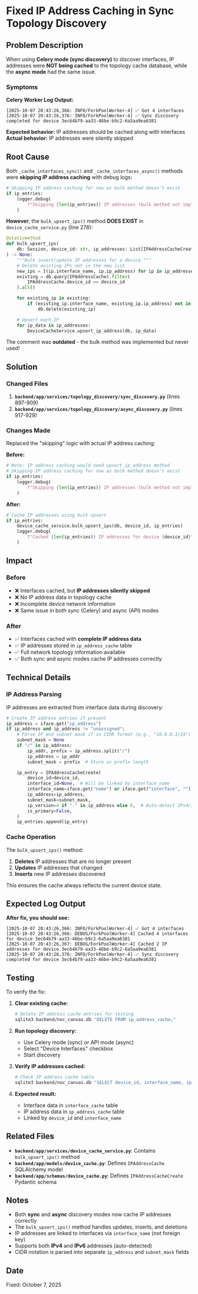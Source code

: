 # Fixed IP Address Caching in Sync Topology Discovery

## Problem Description

When using **Celery mode (sync discovery)** to discover interfaces, IP addresses were **NOT being cached** to the topology cache database, while the **async mode** had the same issue.

### Symptoms

**Celery Worker Log Output:**
```
[2025-10-07 20:43:26,366: INFO/ForkPoolWorker-4] ✅ Got 4 interfaces
[2025-10-07 20:43:26,376: INFO/ForkPoolWorker-4] ✅ Sync discovery completed for device 3ec64b79-aa33-46be-b9c2-6a5aa9ea6381
```

**Expected behavior:** IP addresses should be cached along with interfaces
**Actual behavior:** IP addresses were silently skipped

## Root Cause

Both `_cache_interfaces_sync()` and `_cache_interfaces_async()` methods were **skipping IP address caching** with debug logs:

```python
# Skipping IP address caching for now as bulk method doesn't exist
if ip_entries:
    logger.debug(
        f"Skipping {len(ip_entries)} IP addresses (bulk method not implemented)"
    )
```

**However**, the `bulk_upsert_ips()` method **DOES EXIST** in `device_cache_service.py` (line 278):

```python
@staticmethod
def bulk_upsert_ips(
    db: Session, device_id: str, ip_addresses: List[IPAddressCacheCreate]
) -> None:
    """Bulk insert/update IP addresses for a device."""
    # Delete existing IPs not in the new list
    new_ips = [(ip.interface_name, ip.ip_address) for ip in ip_addresses]
    existing = db.query(IPAddressCache).filter(
        IPAddressCache.device_id == device_id
    ).all()

    for existing_ip in existing:
        if (existing_ip.interface_name, existing_ip.ip_address) not in new_ips:
            db.delete(existing_ip)

    # Upsert each IP
    for ip_data in ip_addresses:
        DeviceCacheService.upsert_ip_address(db, ip_data)
```

The comment was **outdated** - the bulk method was implemented but never used!

## Solution

### Changed Files

1. **`backend/app/services/topology_discovery/sync_discovery.py`** (lines 897-909)
2. **`backend/app/services/topology_discovery/async_discovery.py`** (lines 917-929)

### Changes Made

Replaced the "skipping" logic with actual IP address caching:

**Before:**
```python
# Note: IP address caching would need upsert_ip_address method
# Skipping IP address caching for now as bulk method doesn't exist
if ip_entries:
    logger.debug(
        f"Skipping {len(ip_entries)} IP addresses (bulk method not implemented)"
    )
```

**After:**
```python
# Cache IP addresses using bulk upsert
if ip_entries:
    device_cache_service.bulk_upsert_ips(db, device_id, ip_entries)
    logger.debug(
        f"Cached {len(ip_entries)} IP addresses for device {device_id}"
    )
```

## Impact

### Before
- ❌ Interfaces cached, but **IP addresses silently skipped**
- ❌ No IP address data in topology cache
- ❌ Incomplete device network information
- ❌ Same issue in both sync (Celery) and async (API) modes

### After
- ✅ Interfaces cached with **complete IP address data**
- ✅ IP addresses stored in `ip_address_cache` table
- ✅ Full network topology information available
- ✅ Both sync and async modes cache IP addresses correctly

## Technical Details

### IP Address Parsing

IP addresses are extracted from interface data during discovery:

```python
# Create IP address entries if present
ip_address = iface.get("ip_address")
if ip_address and ip_address != "unassigned":
    # Parse IP and subnet mask if in CIDR format (e.g., "10.0.0.1/24")
    subnet_mask = None
    if "/" in ip_address:
        ip_addr, prefix = ip_address.split("/")
        ip_address = ip_addr
        subnet_mask = prefix  # Store as prefix length

    ip_entry = IPAddressCacheCreate(
        device_id=device_id,
        interface_id=None,  # Will be linked by interface_name
        interface_name=iface.get("name") or iface.get("interface", ""),
        ip_address=ip_address,
        subnet_mask=subnet_mask,
        ip_version=4 if "." in ip_address else 6,  # Auto-detect IPv4/IPv6
        is_primary=False,
    )
    ip_entries.append(ip_entry)
```

### Cache Operation

The `bulk_upsert_ips()` method:
1. **Deletes** IP addresses that are no longer present
2. **Updates** IP addresses that changed
3. **Inserts** new IP addresses discovered

This ensures the cache always reflects the current device state.

## Expected Log Output

**After fix, you should see:**
```
[2025-10-07 20:43:26,366: INFO/ForkPoolWorker-4] ✅ Got 4 interfaces
[2025-10-07 20:43:26,366: DEBUG/ForkPoolWorker-4] Cached 4 interfaces for device 3ec64b79-aa33-46be-b9c2-6a5aa9ea6381
[2025-10-07 20:43:26,367: DEBUG/ForkPoolWorker-4] Cached 2 IP addresses for device 3ec64b79-aa33-46be-b9c2-6a5aa9ea6381
[2025-10-07 20:43:26,376: INFO/ForkPoolWorker-4] ✅ Sync discovery completed for device 3ec64b79-aa33-46be-b9c2-6a5aa9ea6381
```

## Testing

To verify the fix:

1. **Clear existing cache:**
   ```bash
   # Delete IP address cache entries for testing
   sqlite3 backend/noc_canvas.db "DELETE FROM ip_address_cache;"
   ```

2. **Run topology discovery:**
   - Use Celery mode (sync) or API mode (async)
   - Select "Device Interfaces" checkbox
   - Start discovery

3. **Verify IP addresses cached:**
   ```bash
   # Check IP address cache table
   sqlite3 backend/noc_canvas.db "SELECT device_id, interface_name, ip_address, subnet_mask FROM ip_address_cache;"
   ```

4. **Expected result:**
   - Interface data in `interface_cache` table
   - IP address data in `ip_address_cache` table
   - Linked by `device_id` and `interface_name`

## Related Files

- **`backend/app/services/device_cache_service.py`**: Contains `bulk_upsert_ips()` method
- **`backend/app/models/device_cache.py`**: Defines `IPAddressCache` SQLAlchemy model
- **`backend/app/schemas/device_cache.py`**: Defines `IPAddressCacheCreate` Pydantic schema

## Notes

- Both **sync** and **async** discovery modes now cache IP addresses correctly
- The `bulk_upsert_ips()` method handles updates, inserts, and deletions
- IP addresses are linked to interfaces via `interface_name` (not foreign key)
- Supports both **IPv4** and **IPv6** addresses (auto-detected)
- CIDR notation is parsed into separate `ip_address` and `subnet_mask` fields

## Date

Fixed: October 7, 2025
